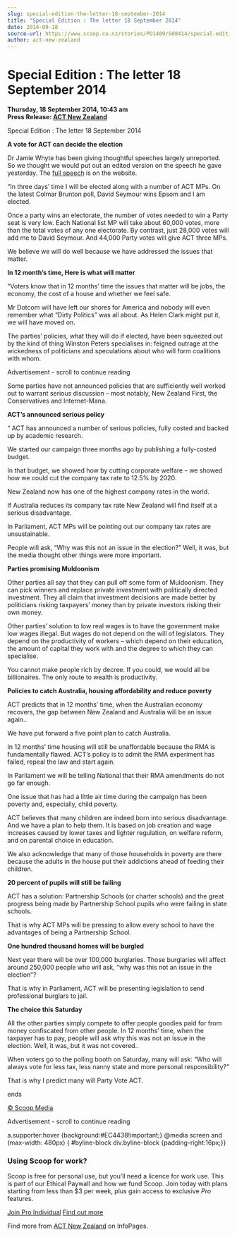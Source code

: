```yaml
---
slug: special-edition-the-letter-18-september-2014
title: "Special Edition : The letter 18 September 2014"
date: 2014-09-18
source-url: https://www.scoop.co.nz/stories/PO1409/S00414/special-edition-the-letter-18-september-2014.htm
author: act-new-zealand
---
```

Special Edition : The letter 18 September 2014
==============================================

**Thursday, 18 September 2014, 10:43 am**  
**Press Release: [ACT New Zealand](https://info.scoop.co.nz/ACT_New_Zealand)**

Special Edition : The letter 18 September 2014

**A vote for ACT can decide the election**

Dr Jamie Whyte has been giving thoughtful speeches largely unreported. So we thought we would put out an edited version on the speech he gave yesterday. The [full speech](http://www.act.org.nz/sites/all/modules/civicrm/extern/url.php?u=12965&qid=2324500)[](http://www.act.org.nz/sites/all/modules/civicrm/extern/url.php?u=12965&qid=2324500) is on the website.

“In three days’ time I will be elected along with a number of ACT MPs. On the latest Colmar Brunton poll, David Seymour wins Epsom and I am elected.

Once a party wins an electorate, the number of votes needed to win a Party seat is very low. Each National list MP will take about 60,000 votes, more than the total votes of any one electorate. By contrast, just 28,000 votes will add me to David Seymour. And 44,000 Party votes will give ACT three MPs.

We believe we will do well because we have addressed the issues that matter.

**In 12 month’s time, Here is what will matter**

  
“Voters know that in 12 months’ time the issues that matter will be jobs, the economy, the cost of a house and whether we feel safe.

Mr Dotcom will have left our shores for America and nobody will even remember what “Dirty Politics” was all about. As Helen Clark might put it, we will have moved on.

The parties’ policies, what they will do if elected, have been squeezed out by the kind of thing Winston Peters specialises in: feigned outrage at the wickedness of politicians and speculations about who will form coalitions with whom.

Advertisement - scroll to continue reading





Some parties have not announced policies that are sufficiently well worked out to warrant serious discussion – most notably, New Zealand First, the Conservatives and Internet-Mana.

**ACT’s announced serious policy**

“ ACT has announced a number of serious policies, fully costed and backed up by academic research.

We started our campaign three months ago by publishing a fully-costed budget.

In that budget, we showed how by cutting corporate welfare – we showed how we could cut the company tax rate to 12.5% by 2020.

New Zealand now has one of the highest company rates in the world.

If Australia reduces its company tax rate New Zealand will find itself at a serious disadvantage.

In Parliament, ACT MPs will be pointing out our company tax rates are unsustainable.

People will ask, “Why was this not an issue in the election?” Well, it was, but the media thought other things were more important.

**Parties promising Muldoonism**

Other parties all say that they can pull off some form of Muldoonism. They can pick winners and replace private investment with politically directed investment. They all claim that investment decisions are made better by politicians risking taxpayers’ money than by private investors risking their own money.

Other parties’ solution to low real wages is to have the government make low wages illegal. But wages do not depend on the will of legislators. They depend on the productivity of workers – which depend on their education, the amount of capital they work with and the degree to which they can specialise.

You cannot make people rich by decree. If you could, we would all be billionaires. The only route to wealth is productivity.

**Policies to catch Australia, housing affordability and reduce poverty**

ACT predicts that in 12 months’ time, when the Australian economy recovers, the gap between New Zealand and Australia will be an issue again..

We have put forward a five point plan to catch Australia.

In 12 months’ time housing will still be unaffordable because the RMA is fundamentally flawed. ACT’s policy is to admit the RMA experiment has failed, repeal the law and start again.

In Parliament we will be telling National that their RMA amendments do not go far enough.

One issue that has had a little air time during the campaign has been poverty and, especially, child poverty.

ACT believes that many children are indeed born into serious disadvantage. And we have a plan to help them. It is based on job creation and wage increases caused by lower taxes and lighter regulation, on welfare reform, and on parental choice in education.

We also acknowledge that many of those households in poverty are there because the adults in the house put their addictions ahead of feeding their children.

**20 percent of pupils will still be failing**

ACT has a solution: Partnership Schools (or charter schools) and the great progress being made by Partnership School pupils who were failing in state schools.

That is why ACT MPs will be pressing to allow every school to have the advantages of being a Partnership School.

**One hundred thousand homes will be burgled**

Next year there will be over 100,000 burglaries. Those burglaries will affect around 250,000 people who will ask, “why was this not an issue in the election”?

That is why in Parliament, ACT will be presenting legislation to send professional burglars to jail.

**The choice this Saturday**

All the other parties simply compete to offer people goodies paid for from money confiscated from other people. In 12 months’ time, when the taxpayer has to pay, people will ask why this was not an issue in the election. Well, it was, but it was not covered..

When voters go to the polling booth on Saturday, many will ask: “Who will always vote for less tax, less nanny state and more personal responsibility?”

That is why I predict many will Party Vote ACT.

ends  

[© Scoop Media](http://www.scoop.co.nz/about/terms.html)  

Advertisement - scroll to continue reading



a.supporter:hover {background:#EC4438!important;} @media screen and (max-width: 480px) { #byline-block div.byline-block {padding-right:16px;}}

### Using Scoop for work?

Scoop is free for personal use, but you’ll need a licence for work use. This is part of our Ethical Paywall and how we fund Scoop. Join today with plans starting from less than $3 per week, plus gain access to exclusive _Pro_ features.  
  
[Join Pro Individual](https://pro.scoop.co.nz/Individual/?from=ProIn24) [Find out more](https://pro.scoop.co.nz/using-scoop-for-work/?from=ProIn24)

Find more from [ACT New Zealand](https://info.scoop.co.nz/ACT_New_Zealand) on InfoPages.